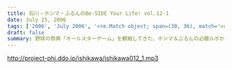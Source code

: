 ```yaml
---
title: 石川・ホンマ・ぶるんのBe-SIDE Your Life! vol.12-1
date: July 25, 2006
tags: ['2006', 'July 2006', '<re.Match object; span=(30, 36), match='vol.12'>']
draft: false
summary: 野球の祭典「オールスターゲーム」を観戦してきた、ホンマ＆ぶるんの必聴ルポからスタート！！まさに、前半戦を終えビーサイも後半戦に突入し、夏のアゲアゲTシャツの販売状況が上むきであるなど、まさに走りつづけようとしているビーサイ軍団・・・そして、昨今のランキング圏外問題からの全面展開を目指すべく彼らが足を向けたのは、「フジヤマ」であった・・・（本当の山です。富士急ハイランドでわないよ。）NAMAE
---
```


http://project-phi.ddo.jp/ishikawa/ishikawa012_1.mp3
